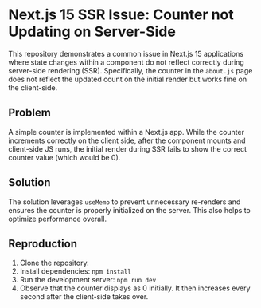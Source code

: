 # Next.js 15 SSR Issue: Counter not Updating on Server-Side

This repository demonstrates a common issue in Next.js 15 applications where state changes within a component do not reflect correctly during server-side rendering (SSR).  Specifically, the counter in the `about.js` page does not reflect the updated count on the initial render but works fine on the client-side.

## Problem

A simple counter is implemented within a Next.js app. While the counter increments correctly on the client side, after the component mounts and client-side JS runs, the initial render during SSR fails to show the correct counter value (which would be 0). 

## Solution

The solution leverages `useMemo` to prevent unnecessary re-renders and ensures the counter is properly initialized on the server. This also helps to optimize performance overall.

## Reproduction

1. Clone the repository.
2. Install dependencies: `npm install`
3. Run the development server: `npm run dev`
4. Observe that the counter displays as 0 initially. It then increases every second after the client-side takes over.  
